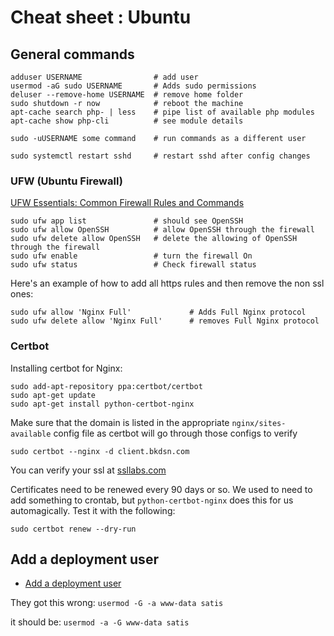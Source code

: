 # Cheat sheet : Ubuntu

## General commands

    adduser USERNAME                # add user
    usermod -aG sudo USERNAME       # Adds sudo permissions
    deluser --remove-home USERNAME  # remove home folder
    sudo shutdown -r now            # reboot the machine
    apt-cache search php- | less    # pipe list of available php modules
    apt-cache show php-cli          # see module details

    sudo -uUSERNAME some command    # run commands as a different user

    sudo systemctl restart sshd     # restart sshd after config changes

### UFW (Ubuntu Firewall)

[UFW Essentials: Common Firewall Rules and Commands](https://www.digitalocean.com/community/tutorials/ufw-essentials-common-firewall-rules-and-commands)

    sudo ufw app list               # should see OpenSSH
    sudo ufw allow OpenSSH          # allow OpenSSH through the firewall
    sudo ufw delete allow OpenSSH   # delete the allowing of OpenSSH through the firewall
    sudo ufw enable                 # turn the firewall On
    sudo ufw status                 # Check firewall status

Here's an example of how to add all https rules and then remove the non ssl ones:

    sudo ufw allow 'Nginx Full'             # Adds Full Nginx protocol
    sudo ufw delete allow 'Nginx Full'      # removes Full Nginx protocol

### Certbot

Installing certbot for Nginx:

    sudo add-apt-repository ppa:certbot/certbot
    sudo apt-get update
    sudo apt-get install python-certbot-nginx

Make sure that the domain is listed in the appropriate `nginx/sites-available` config file as certbot will go through those configs to verify

    sudo certbot --nginx -d client.bkdsn.com

You can verify your ssl at [ssllabs.com](https://www.ssllabs.com/ssltest/analyze.html?d=example.com&latest)

Certificates need to be renewed every 90 days or so. We used to need to add something to crontab, but `python-certbot-nginx` does this for us automagically. Test it with the following:

    sudo certbot renew --dry-run

## Add a deployment user

- [Add a deployment user](https://serversforhackers.com/c/ssh-for-easier-deployment)

They got this wrong: `usermod -G -a www-data satis`

it should be: `usermod -a -G www-data satis`
